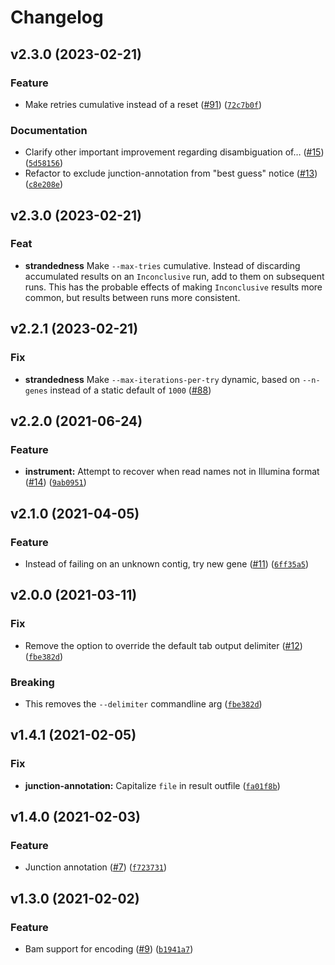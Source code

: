 # Changelog

<!--next-version-placeholder-->

## v2.3.0 (2023-02-21)
### Feature
* Make retries cumulative instead of a reset ([#91](https://github.com/stjudecloud/ngsderive/issues/91)) ([`72c7b0f`](https://github.com/stjudecloud/ngsderive/commit/72c7b0fca9c72b4caafb307451ff3b1c08c671bc))

### Documentation
* Clarify other important improvement regarding disambiguation of… ([#15](https://github.com/stjudecloud/ngsderive/issues/15)) ([`5d58156`](https://github.com/stjudecloud/ngsderive/commit/5d58156f79ddf57f8d0518bc45745e923d8f4c04))
* Refactor to exclude junction-annotation from "best guess" notice ([#13](https://github.com/stjudecloud/ngsderive/issues/13)) ([`c8e208e`](https://github.com/stjudecloud/ngsderive/commit/c8e208e2edf4c8d81fb5cddc322b38a5acc57a44))

## v2.3.0 (2023-02-21)
### Feat
* **strandedness** Make `--max-tries` cumulative. Instead of discarding accumulated results on an `Inconclusive` run, add to them on subsequent runs. This has the probable effects of making `Inconclusive` results more common, but results between runs more consistent.

## v2.2.1 (2023-02-21)
### Fix
* **strandedness** Make `--max-iterations-per-try` dynamic, based on `--n-genes` instead of a static default of `1000` ([#88](https://github.com/stjudecloud/ngsderive/pull/88))

## v2.2.0 (2021-06-24)
### Feature
* **instrument:** Attempt to recover when read names not in Illumina format ([#14](https://github.com/stjudecloud/ngsderive/issues/14)) ([`9ab0951`](https://github.com/stjudecloud/ngsderive/commit/9ab0951a04bdcffdd12f2291ec25c46d74d666d1))

## v2.1.0 (2021-04-05)
### Feature
* Instead of failing on an unknown contig, try new gene ([#11](https://github.com/stjudecloud/ngsderive/issues/11)) ([`6ff35a5`](https://github.com/stjudecloud/ngsderive/commit/6ff35a5c033c5d16145562cb85a2177c65ddd478))

## v2.0.0 (2021-03-11)
### Fix
* Remove the option to override the default tab output delimiter ([#12](https://github.com/stjudecloud/ngsderive/issues/12)) ([`fbe382d`](https://github.com/stjudecloud/ngsderive/commit/fbe382d67e22f3cc585a86da21b788d7e79f76a3))

### Breaking
* This removes the `--delimiter` commandline arg ([`fbe382d`](https://github.com/stjudecloud/ngsderive/commit/fbe382d67e22f3cc585a86da21b788d7e79f76a3))

## v1.4.1 (2021-02-05)
### Fix
* **junction-annotation:** Capitalize `file` in result outfile ([`fa01f8b`](https://github.com/stjudecloud/ngsderive/commit/fa01f8ba8312ad396bd6161e4d6ae81bbf1388b5))

## v1.4.0 (2021-02-03)
### Feature
* Junction annotation ([#7](https://github.com/stjudecloud/ngsderive/issues/7)) ([`f723731`](https://github.com/stjudecloud/ngsderive/commit/f723731343a3ab328643fa2d57391c91ef6efd43))

## v1.3.0 (2021-02-02)
### Feature
* Bam support for encoding ([#9](https://github.com/stjudecloud/ngsderive/issues/9)) ([`b1941a7`](https://github.com/stjudecloud/ngsderive/commit/b1941a74b36ab6b578e91273bc9ca41743dfaefa))
